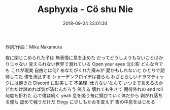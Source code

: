 ﻿---
title: Asphyxia - Cö shu Nie
tags:
  - Cö shu Nie
  - 東京喰種:re
  - Miku Nakamura
categories:
  - Music
mathjax: true
date: 2018-09-24 23:01:34
---

作詞/作曲：Miku Nakamura
<!--more-->


夜に閉じこめられた子は 無表情に息を止めた
だってどうしようもないことばかりじゃない
変えられない世界で溺れている
Open your eyes 沈む影 
どんな今でも これが現実
自由とは何?
あなたがくれた痛みが
愛かもしれないと ひとりで期待してた
僕を淘汰する
シャーデンフロイデは要らん
わざとらしいドラマティックには飽きた
Discord に耽美して
不条理 '仕方ない'なんて
いつまで言えるのか どれだけ諦めれば気が済むんだろう
笑える
壊れても生きて 期待外れの end roll
何度も折れた 心で僕は続く yeah
息を吸う毎に錆びていく体だから
剥がれ落ちる僕も 認めて戦うだけだ
Elegy に少しもかおを変えず
夜の中息をはじめる


